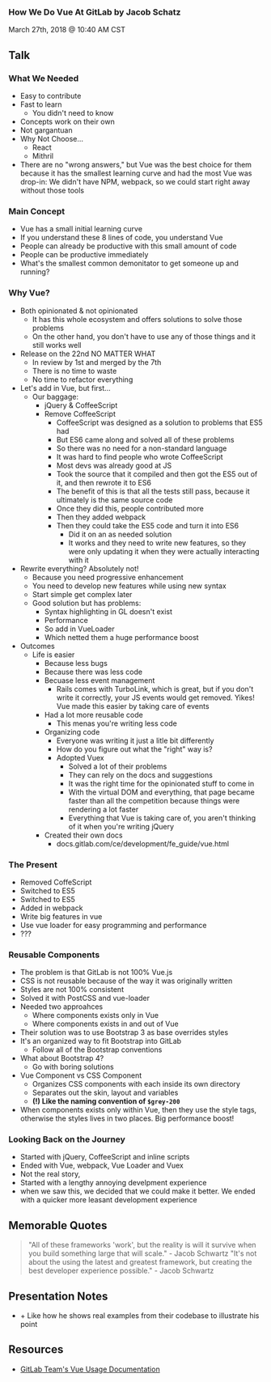 ### How We Do Vue At GitLab by Jacob Schatz

March 27th, 2018 @ 10:40 AM CST

## Talk

### What We Needed

*   Easy to contribute
*   Fast to learn
    *   You didn't need to know
*   Concepts work on their own
*   Not gargantuan
*   Why Not Choose...
    *   React
    *   Mithril
*   There are no "wrong answers," but Vue was the best choice for them because it has the smallest learning curve and had the most
    Vue was drop-in: We didn't have NPM, webpack, so we could start right away without those tools

### Main Concept

*   Vue has a small initial learning curve
*   If you understand these 8 lines of code, you understand Vue
*   People can already be productive with this small amount of code
*   People can be productive immediately
*   What's the smallest common demonitator to get someone up and running?

### Why Vue?

*   Both opinionated & not opinionated
    *   It has this whole ecosystem and offers solutions to solve those problems
    *   On the other hand, you don't have to use any of those things and it still works well
*   Release on the 22nd NO MATTER WHAT
    *   In review by 1st and merged by the 7th
    *   There is no time to waste
    *   No time to refactor everything
*   Let's add in Vue, but first...
    *   Our baggage:
        *   jQuery & CoffeeScript
        *   Remove CoffeeScript
            *   CoffeeScript was designed as a solution to problems that ES5 had
            *   But ES6 came along and solved all of these problems
            *   So there was no need for a non-standard language
            *   It was hard to find people who wrote CoffeeScript
            *   Most devs was already good at JS
            *   Took the source that it compiled and then got the ES5 out of it, and then rewrote it to ES6
            *   The benefit of this is that all the tests still pass, because it ultimately is the same source code
            *   Once they did this, people contributed more
            *   Then they added webpack
            *   Then they could take the ES5 code and turn it into ES6
                *   Did it on an as needed solution
                *   It works and they need to write new features, so they were only updating it when they were actually interacting with it
*   Rewrite everything? Absolutely not!
    *   Because you need progressive enhancement
    *   You need to develop new features while using new syntax
    *   Start simple get complex later
    *   Good solution but has problems:
        *   Syntax highlighting in GL doesn't exist
        *   Performance
        *   So add in VueLoader
        *   Which netted them a huge performance boost
*   Outcomes
    *   Life is easier
        *   Because less bugs
        *   Because there was less code
        *   Becuase less event management
            *   Rails comes with TurboLink, which is great, but if you don't write it correctly, your JS events would get removed. Yikes! Vue made this easier by taking care of events
        *   Had a lot more reusable code
            *   This menas you're writing less code
        *   Organizing code
            *   Everyone was writing it just a litle bit differently
            *   How do you figure out what the "right" way is?
            *   Adopted Vuex
                *   Solved a lot of their problems
                *   They can rely on the docs and suggestions
                *   It was the right time for the opinionated stuff to come in
                *   With the virtual DOM and everything, that page became faster than all the competition because things were rendering a lot faster
                *   Everything that Vue is taking care of, you aren't thinking of it when you're writing jQuery
        *   Created their own docs
            *   docs.gitlab.com/ce/development/fe_guide/vue.html

### The Present

*   Removed CoffeScript
*   Switched to ES5
*   Switched to ES5
*   Added in webpack
*   Write big features in vue
*   Use vue loader for easy programming and performance
*   ???

### Reusable Components

*   The problem is that GitLab is not 100% Vue.js
*   CSS is not reusable because of the way it was originally written
*   Styles are not 100% consistent
*   Solved it with PostCSS and vue-loader
*   Needed two approahces
    *   Where components exists only in Vue
    *   Where components exists in and out of Vue
*   Their solution was to use Bootstrap 3 as base overrides styles
*   It's an organized way to fit Bootstrap into GitLab
    *   Follow all of the Bootstrap conventions
*   What about Bootstrap 4?
    *   Go with boring solutions
*   Vue Component vs CSS Component
    *   Organizes CSS components with each inside its own directory
    *   Separates out the skin, layout and variables
    *   **(!) Like the naming convention of `$grey-200`**
*   When components exists only within Vue, then they use the style tags, otherwise the styles lives in two places. Big performance boost!

### Looking Back on the Journey

*   Started with jQuery, CoffeeScript and inline scripts
*   Ended with Vue, webpack, Vue Loader and Vuex
*   Not the real story,
*   Started with a lengthy annoying develpment experience
*   when we saw this, we decided that we could make it better. We ended with a quicker more leasant development experience

## Memorable Quotes

> "All of these frameworks 'work', but the reality is will it survive when you build something large that will scale." - Jacob Schwartz
> "It's not about the using the latest and greatest framework, but creating the best developer experience possible." - Jacob Schwartz

## Presentation Notes

*   \+ Like how he shows real examples from their codebase to illustrate his point

## Resources

*   [GitLab Team's Vue Usage Documentation](http://docs.gitlab.com/ce/development/fe_guide/vue.html)
